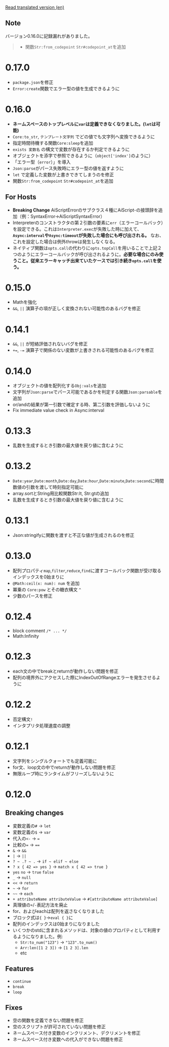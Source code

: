 [Read translated version (en)](./translations/en/CHANGELOG.md)
## Note
バージョン0.16.0に記録漏れがありました。
>- 関数`Str:from_codepoint` `Str#codepoint_at`を追加

# 0.17.0
- `package.json`を修正
- `Error:create`関数でエラー型の値を生成できるように

# 0.16.0
- **ネームスペースのトップレベルに`var`は定義できなくなりました。(`let`は可能)**
- `Core:to_str`, `テンプレート文字列` でどの値でも文字列へ変換できるように
- 指定時間待機する関数`Core:sleep`を追加
- `exists 変数名` の構文で変数が存在するか判定できるように
- オブジェクトを添字で参照できるように（`object['index']`のように）
- 「エラー型（`error`）」を導入
- `Json:parse`がパース失敗時にエラー型の値を返すように
- `let` で定義した変数が上書きできてしまうのを修正
- 関数`Str:from_codepoint` `Str#codepoint_at`を追加

## For Hosts
- **Breaking Change** AiScriptErrorのサブクラス４種にAiScript-の接頭辞を追加（例：SyntaxError→AiScriptSyntaxError）
- Interpreterのコンストラクタの第２引数の要素に`err`（エラーコールバック）を設定できる。これは`Interpreter.exec`が失敗した時に加えて、**`Async:interval`や`Async:timeout`が失敗した場合にも呼び出される。** なお、これを設定した場合は例外throwは発生しなくなる。
- ネイティブ関数は`opts.call`の代わりに`opts.topCall`を用いることで上記２つのようにエラーコールバックが呼び出されるように。**必要な場合にのみ使うこと。従来エラーキャッチ出来ていたケースでは引き続き`opts.call`を使う。**

# 0.15.0
- Mathを強化
- `&&`, `||` 演算子の項が正しく変換されない可能性のあるバグを修正

# 0.14.1

- `&&`, `||` が短絡評価されないバグを修正
- `+=`, `-=` 演算子で関係のない変数が上書きされる可能性のあるバグを修正

# 0.14.0

- オブジェクトの値を配列化する`Obj:vals`を追加
- 文字列が`Json:parse`でパース可能であるかを判定する関数`Json:parsable`を追加
- or/andの結果が第一引数で確定する時、第二引数を評価しないように
- Fix immediate value check in Async:interval

# 0.13.3
- 乱数を生成するとき引数の最大値を戻り値に含むように

# 0.13.2
- `Date:year`,`Date:month`,`Date:day`,`Date:hour`,`Date:minute`,`Date:second`に時間数値の引数を渡して時刻指定可能に
- array.sortとString用比較関数Str:lt, Str:gtの追加
- 乱数を生成するとき引数の最大値を戻り値に含むように

# 0.13.1
- Json:stringifyに関数を渡すと不正な値が生成されるのを修正

# 0.13.0
- 配列プロパティ`map`,`filter`,`reduce`,`find`に渡すコールバック関数が受け取るインデックスを0始まりに
- `@Math:ceil(x: num): num` を追加
- 冪乗の `Core:pow` とその糖衣構文 `^`
- 少数のパースを修正

# 0.12.4
- block comment `/* ... */`
- Math:Infinity

# 0.12.3
- each文の中でbreakとreturnが動作しない問題を修正
- 配列の境界外にアクセスした際にIndexOutOfRangeエラーを発生させるように

# 0.12.2
- 否定構文`!`
- インタプリタ処理速度の調整

# 0.12.1
- 文字列をシングルクォートでも定義可能に
- for文、loop文の中でreturnが動作しない問題を修正
- 無限ループ時にランタイムがフリーズしないように

# 0.12.0
## Breaking changes
- 変数定義の`#` → `let`
- 変数定義の`$` → `var`
- 代入の`<-` → `=`
- 比較の`=` → `==`
- `&` → `&&`
- `|` → `||`
- `? ~ .? ~ .` → `if ~ elif ~ else`
- `? x { 42 => yes }` → `match x { 42 => true }`
- `yes` `no` → `true` `false`
- `_` → `null`
- `<<` → `return`
- `~` → `for`
- `~~` → `each`
- `+ attributeName attributeValue` → `#[attributeName attributeValue]`
- 真理値の`+`/`-`表記方法を廃止
- for、およびeachは配列を返さなくなりました
- ブロック式は`{ }`→`eval { }`に
- 配列のインデックスは0始まりになりました
- いくつかのstdに含まれるメソッドは、対象の値のプロパティとして利用するようになりました。例:
	- `Str:to_num("123")` -> `"123".to_num()`
	- `Arr:len([1 2 3])` -> `[1 2 3].len`
	- etc

## Features
- `continue`
- `break`
- `loop`

## Fixes
- 空の関数を定義できない問題を修正
- 空のスクリプトが許可されていない問題を修正
- ネームスペース付き変数のインクリメント、デクリメントを修正
- ネームスペース付き変数への代入ができない問題を修正 
